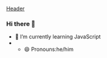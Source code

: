 [Header](file:///C:/Users/athar/Downloads/github-header-image.png)
### Hi there 👋
- 🌱 I’m currently learning JavaScript
- - 😄 Pronouns:he/him

<!--
**AtharvSingh-Git/AtharvSingh-Git** is a ✨ _special_ ✨ repository because its `README.md` (this file) appears on your GitHub profile.

Here are some ideas to get you started:

- 🔭 I’m currently working on ...
- 🌱 I’m currently learning JavaScript
- 👯 I’m looking to collaborate on ...
- 🤔 I’m looking for help with ...
- 💬 Ask me about ...
- 📫 How to reach me: ...
- 😄 Pronouns:he/him
- ⚡ Fun fact: ...
-->
